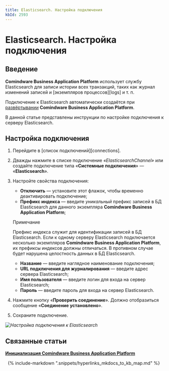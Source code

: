 ```yaml
---
title: Elasticsearch. Настройка подключения
kbId: 2593
---
```


# Elasticsearch. Настройка подключения

## Введение

**Comindware Business Application Platform** использует службу Elasticsearch для записи истории всех транзакций, таких как журнал изменений записей и [экземпляров процессов][logs] и т. п.

Подключение к Elasticsearch автоматически создаётся при [развёртывании](https://kb.comindware.ru/article.php?id=2344#mcetoc_1ga11542i2) **Comindware Business Application Platform**.

В данной статье представлены инструкции по настройке подключения к серверу Elasticsearch.

## Настройка подключения

1. Перейдите в [список подключений][connections].
2. Дважды нажмите в списке подключение *«ElasticsearchChannel»* или создайте подключение типа «**Системные подключения**» — «**Elasticsearch**».
3. Настройте свойства подключения:   

    - **Отключить** — установите этот флажок, чтобы временно деактивировать подключение;
    - **Префикс индекса** — введите *уникальный* префикс записей в БД Elasticsearch для данного экземпляра **Comindware Business Application Platform**;
    
    Примечание
    
    
    Префикс индекса служит для идентификации записей в БД Elasticsearch. Если к одному серверу Elasticsearch подключается несколько экземпляров **Comindware Business Application Platform**, их префиксы индексов должны отличаться. В противном случае будет нарушена целостность данных в БД Elasticsearch.
    - **Название** — введите наглядное наименование подключения;
    - **URL подключения для журналирования** — введите адрес сервера Elasticsearch;
    - **Имя пользователя** — введите логин для входа на сервер Elasticsearch;
    - **Пароль** — введите пароль для входа на сервер Elasticsearch.
4. Нажмите кнопку «**Проверить соединение**». Должно отобразиться сообщение «**Соединение установлено**».
5. Сохраните подключение.

_![Настройка подключения к Elasticsearch](https://kb.comindware.ru/assets/img_65e9a2ce0866e.png)_

## Связанные статьи

**[Инициализация Comindware Business Application Platform](https://kb.comindware.ru/article.php?id=2344#mcetoc_1ga11542i2)**



 
{% include-markdown ".snippets/hyperlinks_mkdocs_to_kb_map.md" %}
